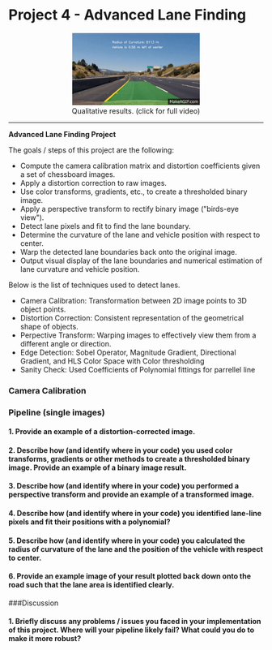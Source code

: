 # Project 4 - Advanced Lane Finding

<p align="center">
 <a href="https://www.youtube.com/watch?v=VY1K6rj9TUQ&feature=youtu.be"><img src="./view.gif" alt="Overview" width="50%" height="50%"></a>
 <br>Qualitative results. (click for full video)
</p>

---

**Advanced Lane Finding Project**

The goals / steps of this project are the following:

* Compute the camera calibration matrix and distortion coefficients given a set of chessboard images.
* Apply a distortion correction to raw images.
* Use color transforms, gradients, etc., to create a thresholded binary image.
* Apply a perspective transform to rectify binary image ("birds-eye view").
* Detect lane pixels and fit to find the lane boundary.
* Determine the curvature of the lane and vehicle position with respect to center.
* Warp the detected lane boundaries back onto the original image.
* Output visual display of the lane boundaries and numerical estimation of lane curvature and vehicle position.


Below is the list of techniques used to detect lanes.

- Camera Calibration: Transformation between 2D image points to 3D object points.
- Distortion Correction: Consistent representation of the geometrical shape of objects.
- Perpective Transform: Warping images to effectively view them from a different angle or direction.
- Edge Detection: Sobel Operator, Magnitude Gradient, Directional Gradient, and HLS Color Space with Color thresholding
- Sanity Check: Used Coefficients of Polynomial fittings for parrellel line 


### Camera Calibration


### Pipeline (single images)

#### 1. Provide an example of a distortion-corrected image.

#### 2. Describe how (and identify where in your code) you used color transforms, gradients or other methods to create a thresholded binary image.  Provide an example of a binary image result.

#### 3. Describe how (and identify where in your code) you performed a perspective transform and provide an example of a transformed image.

#### 4. Describe how (and identify where in your code) you identified lane-line pixels and fit their positions with a polynomial?


#### 5. Describe how (and identify where in your code) you calculated the radius of curvature of the lane and the position of the vehicle with respect to center.


#### 6. Provide an example image of your result plotted back down onto the road such that the lane area is identified clearly.


###Discussion

#### 1. Briefly discuss any problems / issues you faced in your implementation of this project.  Where will your pipeline likely fail?  What could you do to make it more robust?

